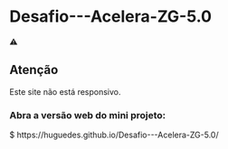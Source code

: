 # Desafio---Acelera-ZG-5.0

:warning:<h2>Atenção</h2>

<p>Este site não está responsivo.</p>

<h3>Abra a versão web do mini projeto:</h3>
$ https://huguedes.github.io/Desafio---Acelera-ZG-5.0/ 



